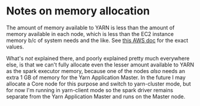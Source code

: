 # Notes on memory allocation

The amount of memory available to YARN is less than the amount of memory available in each node, which is less than the EC2 instance memory b/c of system needs and the like. See [this AWS doc](https://docs.aws.amazon.com/emr/latest/ReleaseGuide/emr-hadoop-task-config.html) for the exact values.

What's _not_ explained there, and poorly explained pretty much everywhere else, is that we can't fully allocate even the lesser amount available to YARN as the spark executor memory, because one of the nodes _also_ needs an extra 1 GB of memory for the Yarn Application Master. In the future I may allocate a Core node for this purpose and switch to yarn-cluster mode, but for now I'm running in yarn-client mode so the spark driver remains separate from the Yarn Application Master and runs on the Master node.
